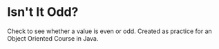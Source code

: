 # Isn't It Odd?
Check to see whether a value is even or odd.
Created as practice for an Object Oriented Course in Java.
